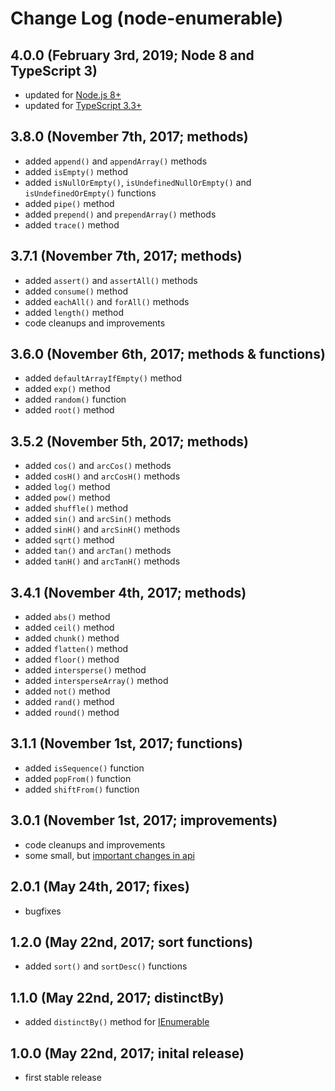 # Change Log (node-enumerable)

## 4.0.0 (February 3rd, 2019; Node 8 and TypeScript 3)

* updated for [Node.js 8+](https://nodejs.org/)
* updated for [TypeScript 3.3+](https://www.typescriptlang.org/)

## 3.8.0 (November 7th, 2017; methods)

* added `append()` and `appendArray()` methods
* added `isEmpty()` method
* added `isNullOrEmpty()`, `isUndefinedNullOrEmpty()` and `isUndefinedOrEmpty()` functions
* added `pipe()` method
* added `prepend()` and `prependArray()` methods
* added `trace()` method

## 3.7.1 (November 7th, 2017; methods)

* added `assert()` and `assertAll()` methods
* added `consume()` method
* added `eachAll()` and `forAll()` methods
* added `length()` method
* code cleanups and improvements

## 3.6.0 (November 6th, 2017; methods & functions)

* added `defaultArrayIfEmpty()` method
* added `exp()` method
* added `random()` function
* added `root()` method

## 3.5.2 (November 5th, 2017; methods)

* added `cos()` and `arcCos()` methods
* added `cosH()` and `arcCosH()` methods
* added `log()` method
* added `pow()` method
* added `shuffle()` method
* added `sin()` and `arcSin()` methods
* added `sinH()` and `arcSinH()` methods
* added `sqrt()` method
* added `tan()` and `arcTan()` methods
* added `tanH()` and `arcTanH()` methods

## 3.4.1 (November 4th, 2017; methods)

* added `abs()` method
* added `ceil()` method
* added `chunk()` method
* added `flatten()` method
* added `floor()` method
* added `intersperse()` method
* added `intersperseArray()` method
* added `not()` method
* added `rand()` method
* added `round()` method

## 3.1.1 (November 1st, 2017; functions)

* added `isSequence()` function
* added `popFrom()` function
* added `shiftFrom()` function

## 3.0.1 (November 1st, 2017; improvements)

* code cleanups and improvements
* some small, but [important changes in api](https://github.com/mkloubert/node-enumerable/wiki#since-version-3x-)

## 2.0.1 (May 24th, 2017; fixes)

* bugfixes

## 1.2.0 (May 22nd, 2017; sort functions)

* added `sort()` and `sortDesc()` functions

## 1.1.0 (May 22nd, 2017; distinctBy)

* added `distinctBy()` method for [IEnumerable](https://mkloubert.github.io/node-enumerable/interfaces/_index_.enumerable.ienumerable.html)

## 1.0.0 (May 22nd, 2017; inital release)

* first stable release
